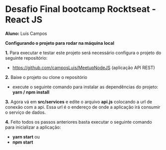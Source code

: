 # Desafio Final bootcamp Rocktseat - React JS

<b>Aluno:</b> Luís Campos

<b>Configurando o projeto para rodar na máquina local</b>

<b>1.</b> Para executar e testar este projeto será necessário configura o projeto do seguinte repositório:

- https://github.com/camposLuis/MeetupNodeJS (aplicação API REST)

<b>2.</b> Baixe o projeto ou clone o repositório

- execute o seguinte comando para instalar as dependências do projeto:
  <b>yarn / npm install</b>

<b>3.</b> Agora vá em <b>src/services</b> e edite o arquivo <b>api.js</b> colocando a url de conexão com a api. Essa url é o endereço de onde a aplicação irá consumir o serviço de dados.

<b>4.</b> Feito todos os passos anteriores basta executar o seguinte comando para inicializar a aplicação:

- <b>yarn start</b> ou
- <b>npm start</b>
